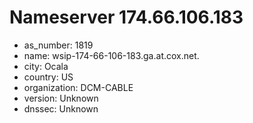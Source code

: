 # Nameserver 174.66.106.183

* as_number: 1819
* name: wsip-174-66-106-183.ga.at.cox.net.
* city: Ocala
* country: US
* organization: DCM-CABLE
* version: Unknown
* dnssec: Unknown
